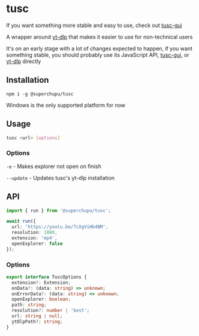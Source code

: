 # tusc

If you want something more stable and easy to use, check out [tusc-gui][tusc-gui]

A wrapper around [yt-dlp][yt-dlp] that makes it easier to use for non-technical users

It's on an early stage with a lot of changes expected to happen, if you want something stable, you should probably use its JavaScript API, [tusc-gui][tusc-gui], or [yt-dlp][yt-dlp] directly

## Installation

```sh-session
npm i -g @superchupu/tusc
```

Windows is the only supported platform for now

## Usage

```bash
tusc <url> [options]
```

### Options

`-e` - Makes explorer not open on finish

`--update` - Updates tusc's yt-dlp installation

## API

```ts
import { run } from '@superchupu/tusc';

await run({
  url: 'https://youtu.be/7cXgViHb4NM',
  resolution: 1080,
  extension: 'mp4',
  openExplorer: false
});
```

### Options

```ts
export interface TuscOptions {
  extension?: Extension;
  onData?: (data: string) => unknown;
  onErrorData?: (data: string) => unknown;
  openExplorer: boolean;
  path: string;
  resolution?: number | 'best';
  url: string | null;
  ytDlpPath?: string;
}
```

[tusc-gui]: https://github.com/SuperchupuDev/tusc-gui
[yt-dlp]: https://github.com/yt-dlp/yt-dlp
